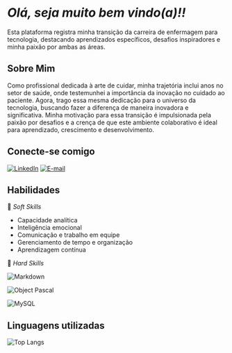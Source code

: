 # *Olá, seja muito bem vindo(a)!!*

  Esta plataforma registra minha transição da carreira de enfermagem para tecnologia, destacando aprendizados específicos, desafios inspiradores e minha paixão por ambas as áreas.

  ## Sobre Mim
   Como profissional dedicada à arte de cuidar, minha trajetória inclui anos no setor de saúde, onde testemunhei a importância da inovação no cuidado ao paciente. Agora, trago essa mesma dedicação para o universo da tecnologia, buscando fazer a diferença de maneira inovadora e significativa. Minha motivação para essa transição é impulsionada pela paixão por desafios e a crença de que este ambiente colaborativo é ideal para aprendizado, crescimento e desenvolvimento.

  ## Conecte-se comigo
  [![LinkedIn](https://img.shields.io/badge/LinkedIn-000?style=for-the-badge&logo=linkedin&logoColor=0E76A8)](https://www.linkedin.com/in/jessica-souza03/) [![E-mail](https://img.shields.io/badge/-Email-000?style=for-the-badge&logo=microsoft-gmailk&logoColor=007BFF)](mailto:jessicassouza.web@gmail.com) 
  
  ## Habilidades

  📌 *Soft Skills* 

  * Capacidade analítica
  * Inteligência emocional
  * Comunicação e trabalho em equipe
  * Gerenciamento de tempo e organização
  * Aprendizagem contínua


  📌 *Hard Skills* 

![Markdown](https://img.shields.io/badge/Markdown-000?style=for-the-badge&logo=markdown)

![Object Pascal](https://img.shields.io/badge/Object-Pascal-000?style=for-the-badge&logo=&logoColor=777884)

![MySQL](https://img.shields.io/badge/MySQL-000?style=for-the-badge&logo=mysql&logoColor=005C84)

## Linguagens utilizadas

![Top Langs](https://github-readme-stats-git-masterrstaa-rickstaa.vercel.app/api/top-langs/?username=SEUUSERNAME&bg_color=000&border_color=30A3DC&title_color=E94D5F&text_color=FFF)
